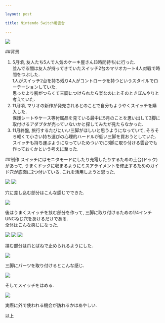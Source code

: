 ```yaml
---

layout: post

title: Nintendo Switch用雲台

---
```


<img src="https://gakuseishitsu.github.io/images/switch_camera_mount/s1.JPG">

##背景
1. 5月頃, 友人たち5人で人気のケーキ屋さん(3時間待ち)に行った.  
並んでる間は友人が持ってきていたスイッチ2台のマリオカート4人対戦で時間をつぶした.  
1人がスイッチ2台を持ち残り4人がコントローラを持つというスタイルでローテーションしていた.  
思ったより腕がつらくて三脚につけられたら楽なのにとそのときぼんやりと考えていた.  
2. 11月頃, マリオの新作が発売されるとのことで自分もようやくスイッチを購入した.  
保護シートやケース等付属品を見ている最中に5月のことを思い出して3脚に取付けるアダプタが売っていないかと探してみたが見たらなかった. 
3. 11月終盤, 旅行するたびにいい三脚がほしいと思うようになっていて, そろそろ軽くて小さい持ち運びの心理的ハードルが低い三脚を買おうとしていた.  
スイッチも持ち運ぶようになっていためついでに3脚に取り付ける雲台でも作っておくかという考えに至った.  

##制作
スイッチにはモニタモードにしたり充電したりするための土台(ドック)があって, うまくドックに収まるようにミスアライメントを修正するためのガイド穴が底面に2つ付いている. これを活用しようと思った.  

<img src="https://gakuseishitsu.github.io/images/switch_camera_mount/s2.JPG">
<img src="https://gakuseishitsu.github.io/images/switch_camera_mount/s3.JPG">

穴に差し込む部分はこんな感じでできた.  

<img src="https://gakuseishitsu.github.io/images/switch_camera_mount/s4.JPG">

後はうまくスイッチを挟む部分を作って, 三脚に取り付けるための1/4インチUNCねじ穴をあけるだけである.  
全体はこんな感じになった.  

<img src="https://gakuseishitsu.github.io/images/switch_camera_mount/s5.JPG">
<img src="https://gakuseishitsu.github.io/images/switch_camera_mount/s6.JPG">
<img src="https://gakuseishitsu.github.io/images/switch_camera_mount/s7.JPG">

挟む部分は爪とばねで止められるようにした.  

<img src="https://gakuseishitsu.github.io/images/switch_camera_mount/s8.JPG">

三脚にパーツを取り付けるとこんな感じ.  

<img src="https://gakuseishitsu.github.io/images/switch_camera_mount/s9.JPG">

そしてスイッチをはめる.  

<img src="https://gakuseishitsu.github.io/images/switch_camera_mount/s10.JPG">

実際に外で使われる機会が訪れるかはあやしい.  

以上  